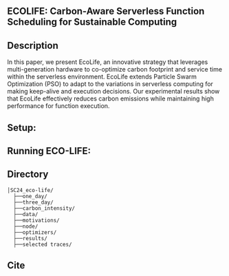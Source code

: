 ## ECOLIFE: Carbon-Aware Serverless Function Scheduling for Sustainable Computing

## Description
In this paper, we present EcoLife, an innovative strategy that leverages multi-generation hardware to co-optimize carbon footprint and service time within the serverless environment. EcoLife extends Particle Swarm Optimization (PSO) to adapt to the variations in serverless computing for making keep-alive and execution decisions. Our experimental results show that EcoLife effectively reduces carbon emissions while maintaining high performance for function execution.


## Setup:

## Running ECO-LIFE:

## Directory
```
│SC24_eco-life/
  ├──one_day/
  ├──three_day/
  ├──carbon_intensity/
  ├──data/
  ├──motivations/
  ├──node/
  ├──optimizers/
  ├──results/
  ├──selected traces/

```
## Cite
